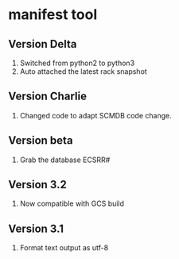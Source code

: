 # manifest tool
## Version Delta
1. Switched from python2 to python3
2. Auto attached the latest rack snapshot

## Version Charlie
1. Changed code to adapt SCMDB code change.

## Version beta
1. Grab the database ECSRR#

## Version 3.2
1. Now compatible with GCS build

## Version 3.1
1. Format text output as utf-8
